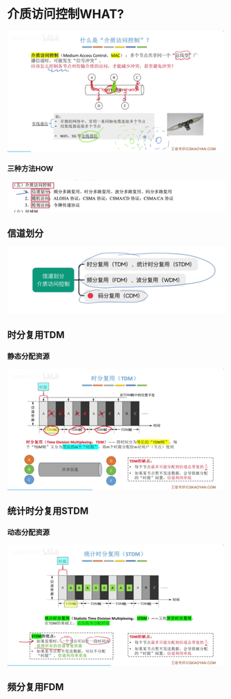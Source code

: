

# 介质访问控制WHAT?
![输入图片说明](/imgs/2025-07-27/LQbEHOwBA0TDI4zN.png)
### 三种方法HOW
![输入图片说明](/imgs/2025-07-27/l5Q8ze7kNyyzfd3n.png)
## 信道划分
![输入图片说明](/imgs/2025-07-27/3VOySautIFtV8nef.png)


## 时分复用TDM
### 静态分配资源
![输入图片说明](/imgs/2025-07-27/FR7dNKXRGSYAuKAs.png)

## 统计时分复用STDM
### 动态分配资源
![输入图片说明](/imgs/2025-07-27/fFM1SegMi3l3npZz.png)

## 频分复用FDM
<!--stackedit_data:
eyJoaXN0b3J5IjpbLTIwMzAzODAwODhdfQ==
-->